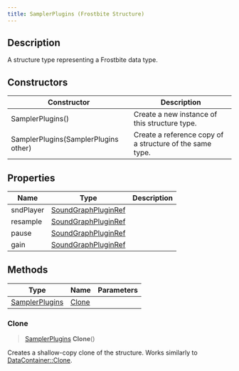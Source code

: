 ```yaml
---
title: SamplerPlugins (Frostbite Structure)
---
```

## Description

A structure type representing a Frostbite data type.

## Constructors

| Constructor                          | Description                                              |
| ------------------------------------ | -------------------------------------------------------- |
| SamplerPlugins()                     | Create a new instance of this structure type.            |
| SamplerPlugins(SamplerPlugins other) | Create a reference copy of a structure of the same type. |

## Properties

| Name      | Type                                       | Description |
| --------- | ------------------------------------------ | ----------- |
| sndPlayer | [SoundGraphPluginRef](SoundGraphPluginRef) |             |
| resample  | [SoundGraphPluginRef](SoundGraphPluginRef) |             |
| pause     | [SoundGraphPluginRef](SoundGraphPluginRef) |             |
| gain      | [SoundGraphPluginRef](SoundGraphPluginRef) |             |

## Methods

| Type                             | Name            | Parameters |
| -------------------------------- | --------------- | ---------- |
| [SamplerPlugins](SamplerPlugins) | [Clone](#clone) |            |

### Clone

> [SamplerPlugins](SamplerPlugins) **Clone**()

Creates a shallow-copy clone of the structure. Works similarly to [DataContainer::Clone](/vext/ref/cls/shr/datacontainer#clone).
